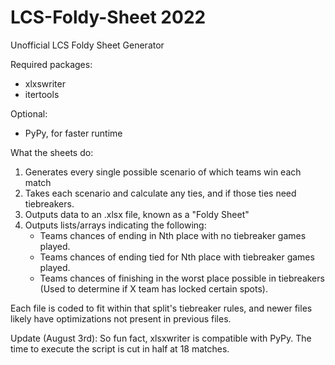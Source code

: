 # LCS-Foldy-Sheet 2022
Unofficial LCS Foldy Sheet Generator

Required packages:
  - xlxswriter
  - itertools

Optional:
  - PyPy, for faster runtime

What the sheets do:
   1. Generates every single possible scenario of which teams win each match
   2. Takes each scenario and calculate any ties, and if those ties need tiebreakers.
   3. Outputs data to an .xlsx file, known as a "Foldy Sheet"
   4. Outputs lists/arrays indicating the following:
        - Teams chances of ending in Nth place with no tiebreaker games played. 
        - Teams chances of ending tied for Nth place with tiebreaker games played.
        - Teams chances of finishing in the worst place possible in tiebreakers (Used to determine if X team has locked certain spots).
        
Each file is coded to fit within that split's tiebreaker rules, and newer files likely have optimizations not present in previous files.

Update (August 3rd): So fun fact, xlsxwriter is compatible with PyPy. The time to execute the script is cut in half at 18 matches.
